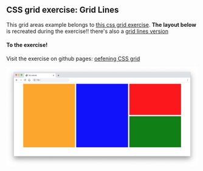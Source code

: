 ## CSS grid exercise: Grid Lines

This grid areas example belongs to [this css grid exercise](https://davidvandenbor.github.io/playgrounds/oefening-css-grid/index.html).
**The layout below** is recreated during the exercise!! there's also a [grid lines version](https://github.com/davidvandenbor/css-grid-lines)

#### To the exercise!

Visit the exercise on github pages: [oefening CSS grid](https://davidvandenbor.github.io/playgrounds/oefening-css-grid/index.html)

![](grid-exercise.png)
